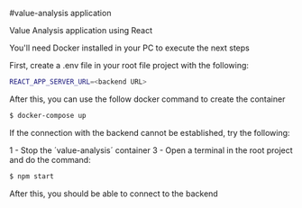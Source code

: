 #value-analysis application

Value Analysis application using React

You'll need Docker installed in your PC to execute the next steps

First, create a .env file in your root file project with the following:

```bash
REACT_APP_SERVER_URL=<backend URL>
```

After this, you can use the follow docker command to create the container

```bash
$ docker-compose up
```

If the connection with the backend cannot be established, try the following:

1 - Stop the ´value-analysis´ container
3 - Open a terminal in the root project and do the command:

```bash
$ npm start
```

After this, you should be able to connect to the backend
